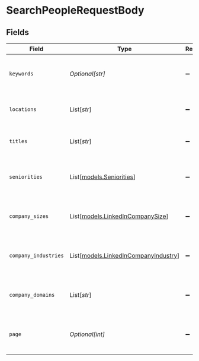 # SearchPeopleRequestBody


## Fields

| Field                                                                        | Type                                                                         | Required                                                                     | Description                                                                  |
| ---------------------------------------------------------------------------- | ---------------------------------------------------------------------------- | ---------------------------------------------------------------------------- | ---------------------------------------------------------------------------- |
| `keywords`                                                                   | *Optional[str]*                                                              | :heavy_minus_sign:                                                           | Keywords to search for in people profiles                                    |
| `locations`                                                                  | List[*str*]                                                                  | :heavy_minus_sign:                                                           | List of locations to filter the search                                       |
| `titles`                                                                     | List[*str*]                                                                  | :heavy_minus_sign:                                                           | List of job titles to filter the search                                      |
| `seniorities`                                                                | List[[models.Seniorities](../models/seniorities.md)]                         | :heavy_minus_sign:                                                           | List of seniority levels to filter the search                                |
| `company_sizes`                                                              | List[[models.LinkedInCompanySize](../models/linkedincompanysize.md)]         | :heavy_minus_sign:                                                           | List of company size ranges to filter the search                             |
| `company_industries`                                                         | List[[models.LinkedInCompanyIndustry](../models/linkedincompanyindustry.md)] | :heavy_minus_sign:                                                           | List of company industry tags to filter the search                           |
| `company_domains`                                                            | List[*str*]                                                                  | :heavy_minus_sign:                                                           | List of company domains to filter the search                                 |
| `page`                                                                       | *Optional[int]*                                                              | :heavy_minus_sign:                                                           | Page number for pagination (default is 1)                                    |